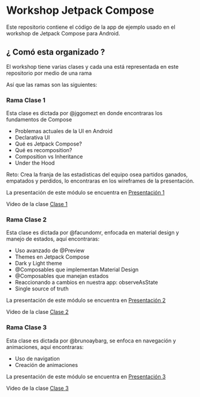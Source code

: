 # Workshop Jetpack Compose
Este repositorio contiene el código de la app de ejemplo usado en el workshop de Jetpack Compose para Android.

## ¿ Comó esta organizado ?
El workshop tiene varias clases y cada una está representada en este repositorio por medio de una rama

Así que las ramas son las siguientes:

### Rama Clase 1
Esta clase es dictada por @jggomezt en donde encontraras los fundamentos de Compose

  - Problemas actuales de la UI en Android
  - Declarativa UI
  - Qué es Jetpack Compose?
  - Qué es recomposition?
  - Composition vs Inheritance
  - Under the Hood
  
Reto: Crea la franja de las estadisticas del equipo osea partidos ganados, empatados y perdidos, lo encontraras en los wireframes de la presentación.
  
La presentación de este módulo se encuentra en [Presentación 1](https://speakerdeck.com/jggomez/jetpack-compose-foundations)

Video de la clase [Clase 1](https://youtu.be/7_6_q7riG7Q)

### Rama Clase 2
Esta clase es dictada por @facundomr, enfocada en material design y manejo de estados, aquí encontraras:

  - Uso avanzado de @Preview
  - Themes en Jetpack Compose
  - Dark y Light theme
  - @Composables que implementan Material Design
  - @Composables que manejan estados
  - Reaccionando a cambios en nuestra app: observeAsState
  - Single source of truth

La presentación de este módulo se encuentra en [Presentación 2](https://speakerdeck.com/jggomez/workshop-jetpack-compose-class-2)

Video de la clase [Clase 2](https://youtu.be/0ZSbu6adcCg)

### Rama Clase 3
Esta clase es dictada por @brunoaybarg, se enfoca en navegación y animaciones, aquí encontraras:

  - Uso de navigation
  - Creación de animaciones

La presentación de este módulo se encuentra en [Presentación 3](https://speakerdeck.com/jggomez/workshop-jetpack-compose-class-2)

Video de la clase [Clase 3](https://youtu.be/0ZSbu6adcCg)
